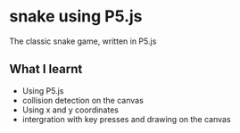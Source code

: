 # snake using P5.js
The classic snake game, written in P5.js

## What I learnt  
* Using P5.js
* collision detection on the canvas
* Using x and y coordinates  
* intergration with key presses and drawing on the canvas